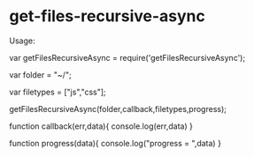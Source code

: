 # get-files-recursive-async


Usage:

var getFilesRecursiveAsync = require('getFilesRecursiveAsync');

var folder = "~/";

var filetypes = ["js","css"];

getFilesRecursiveAsync(folder,callback,filetypes,progress);

function callback(err,data){
  console.log(err,data)
}

function progress(data){
  console.log("progress = ",data)
}
